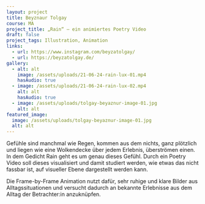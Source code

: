```yaml
---
layout: project
title: Beyznaur Tolgay
course: MA
project_title: „Rain“ – ein animiertes Poetry Video
draft: false
project_tags: Illustration, Animation
links:
  - url: https://www.instagram.com/beyzatolgay/
  - url: https://beyzatolgay.de/
gallery:
  - alt: alt
    image: /assets/uploads/21-06-24-rain-lux-01.mp4
    hasAudio: true
  - image: /assets/uploads/21-06-24-rain-lux-02.mp4
    alt: alt
    hasAudio: true
  - image: /assets/uploads/tolgay-beyaznur-image-01.jpg
    alt: alt
featured_image:
  image: /assets/uploads/tolgay-beyaznur-image-01.jpg
  alt: alt
---
```

Gefühle sind manchmal wie Regen, kommen aus dem nichts, ganz plötzlich und liegen wie eine Wolkendecke über jedem Erlebnis, überströmen einen. In dem Gedicht Rain geht es um genau dieses Gefühl. Durch ein Poetry Video soll dieses visualisiert und damit studiert werden, wie etwas das nicht fassbar ist, auf visueller Ebene dargestellt werden kann.

Die Frame-by-Frame Animation nutzt dafür, sehr ruhige und klare Bilder aus Alltagssituationen und versucht dadurch an bekannte Erlebnisse aus dem Alltag der Betrachter:in anzuknüpfen.